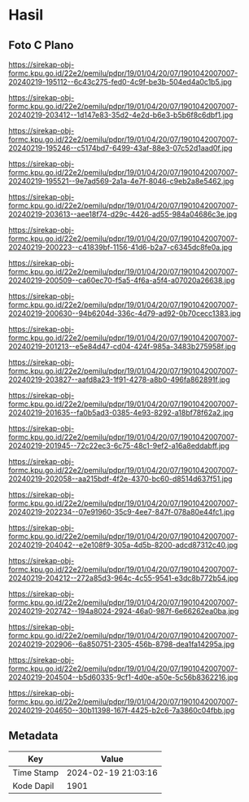 # Hasil

## Foto C Plano

https://sirekap-obj-formc.kpu.go.id/22e2/pemilu/pdpr/19/01/04/20/07/1901042007007-20240219-195112--6c43c275-fed0-4c9f-be3b-504ed4a0c1b5.jpg

https://sirekap-obj-formc.kpu.go.id/22e2/pemilu/pdpr/19/01/04/20/07/1901042007007-20240219-203412--1d147e83-35d2-4e2d-b6e3-b5b6f8c6dbf1.jpg

https://sirekap-obj-formc.kpu.go.id/22e2/pemilu/pdpr/19/01/04/20/07/1901042007007-20240219-195246--c5174bd7-6499-43af-88e3-07c52d1aad0f.jpg

https://sirekap-obj-formc.kpu.go.id/22e2/pemilu/pdpr/19/01/04/20/07/1901042007007-20240219-195521--9e7ad569-2a1a-4e7f-8046-c9eb2a8e5462.jpg

https://sirekap-obj-formc.kpu.go.id/22e2/pemilu/pdpr/19/01/04/20/07/1901042007007-20240219-203613--aee18f74-d29c-4426-ad55-984a04686c3e.jpg

https://sirekap-obj-formc.kpu.go.id/22e2/pemilu/pdpr/19/01/04/20/07/1901042007007-20240219-200223--c41839bf-1156-41d6-b2a7-c6345dc8fe0a.jpg

https://sirekap-obj-formc.kpu.go.id/22e2/pemilu/pdpr/19/01/04/20/07/1901042007007-20240219-200509--ca60ec70-f5a5-4f6a-a5f4-a07020a26638.jpg

https://sirekap-obj-formc.kpu.go.id/22e2/pemilu/pdpr/19/01/04/20/07/1901042007007-20240219-200630--94b6204d-336c-4d79-ad92-0b70cecc1383.jpg

https://sirekap-obj-formc.kpu.go.id/22e2/pemilu/pdpr/19/01/04/20/07/1901042007007-20240219-201213--e5e84d47-cd04-424f-985a-3483b275958f.jpg

https://sirekap-obj-formc.kpu.go.id/22e2/pemilu/pdpr/19/01/04/20/07/1901042007007-20240219-203827--aafd8a23-1f91-4278-a8b0-496fa862891f.jpg

https://sirekap-obj-formc.kpu.go.id/22e2/pemilu/pdpr/19/01/04/20/07/1901042007007-20240219-201635--fa0b5ad3-0385-4e93-8292-a18bf78f62a2.jpg

https://sirekap-obj-formc.kpu.go.id/22e2/pemilu/pdpr/19/01/04/20/07/1901042007007-20240219-201945--72c22ec3-6c75-48c1-9ef2-a16a8eddabff.jpg

https://sirekap-obj-formc.kpu.go.id/22e2/pemilu/pdpr/19/01/04/20/07/1901042007007-20240219-202058--aa215bdf-4f2e-4370-bc60-d8514d637f51.jpg

https://sirekap-obj-formc.kpu.go.id/22e2/pemilu/pdpr/19/01/04/20/07/1901042007007-20240219-202234--07e91960-35c9-4ee7-847f-078a80e44fc1.jpg

https://sirekap-obj-formc.kpu.go.id/22e2/pemilu/pdpr/19/01/04/20/07/1901042007007-20240219-204042--e2e108f9-305a-4d5b-8200-adcd87312c40.jpg

https://sirekap-obj-formc.kpu.go.id/22e2/pemilu/pdpr/19/01/04/20/07/1901042007007-20240219-204212--272a85d3-964c-4c55-9541-e3dc8b772b54.jpg

https://sirekap-obj-formc.kpu.go.id/22e2/pemilu/pdpr/19/01/04/20/07/1901042007007-20240219-202742--194a8024-2924-46a0-987f-6e66262ea0ba.jpg

https://sirekap-obj-formc.kpu.go.id/22e2/pemilu/pdpr/19/01/04/20/07/1901042007007-20240219-202906--6a850751-2305-456b-8798-dea1fa14295a.jpg

https://sirekap-obj-formc.kpu.go.id/22e2/pemilu/pdpr/19/01/04/20/07/1901042007007-20240219-204504--b5d60335-9cf1-4d0e-a50e-5c56b8362216.jpg

https://sirekap-obj-formc.kpu.go.id/22e2/pemilu/pdpr/19/01/04/20/07/1901042007007-20240219-204650--30b11398-167f-4425-b2c6-7a3860c04fbb.jpg


## Metadata

| Key        | Value               |
| ---------- | ------------------- |
| Time Stamp | 2024-02-19 21:03:16 |
| Kode Dapil | 1901                |



